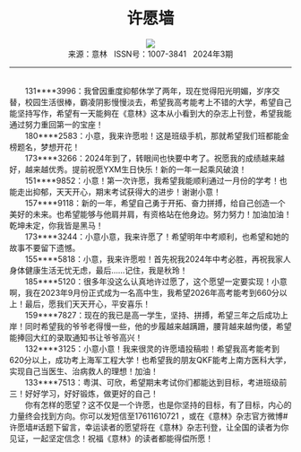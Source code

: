 # <center>许愿墙</center>

<div align=center><img src="https://raw.githubusercontent.com/leaguecn/magazines/main/img_authors/%d7%f7%d5%df%a3%ba.jpg"></div>

<center>来源：意林   ISSN号：1007-3841   2024年3期</center>

* * *

<br>　　131\*\*\*\*3996：我曾因重度抑郁休学了两年，现在觉得阳光明媚，岁序交替，校园生活很棒，霸凌阴影慢慢淡去，希望我高考能考上不错的大学，希望自己能坚持写作，希望有一天能夠在《意林》这本从小看到大的杂志上刊登，希望我能通过努力重回第一的宝座！  
　　180\*\*\*\*2583：小意，我来许愿啦！这是班级手机，那就希望我们班都能金榜题名，梦想开花！  
　　173\*\*\*\*3266：2024年到了，转眼间也快要中考了。祝愿我的成绩越来越好，越来越优秀。提前祝愿YXM生日快乐！新的一年一起乘风破浪！  
　　151\*\*\*\*9852：小意！第一次许愿，我希望我能顺利通过一月份的学考！也能走出抑郁，天天开心，期末考试获得大的进步！谢谢小意！  
　　157\*\*\*\*9118：新的一年，希望自己勇于开拓、奋力拼搏，给自己创造一个美好的未来。也希望能够与他肩并肩，有资格站在他身边。努力努力！加油加油！乾坤未定，你我皆是黑马！  
　　173\*\*\*\*3244：小意小意，我来许愿了！希望明年中考顺利，也希望和她的故事不要留下遗憾。  
　　155\*\*\*\*5818：小意，我来许愿啦！首先祝我2024年中考必胜，再祝我家人身体健康生活无忧无虑，最后……记住，我是秋玲！  
　　185\*\*\*\*5120：很多年没这么认真地许过愿了，这个愿望一定要实现！小意啊，我在2023年9月份正式成为一名高中生，我希望2026年高考能考到660分以上！最后，愿我们天天开心，平安喜乐！  
　　159\*\*\*\*7827：现在的我已是高一学生，坚持、拼搏，希望三年之后成功上岸！同时希望我的爷爷老得慢一些，他的步履越来越蹒跚，腰背越来越佝偻，希望能捧回大红的录取通知书让爷爷高兴！  
　　132\*\*\*\*3125：小意小意！我来很灵的许愿墙投稿啦！希望我高考能考到620分以上，成功考上海军工程大学！也希望我的朋友QKF能考上南方医科大学，实现自己当医生、治病救人的理想！加油！  
　　133\*\*\*\*7513：粤淇、可欣，希望期末考试你们都能达到目标，考进班级前三！好好学习，好好锻炼，做更好的自己！  
　　你有怎样的愿望？这不仅是一个许愿，也是你坚持的目标，有了目标，内心的力量终会找到方向。你可以发短信至17611610721 ，或在《意林》杂志官方微博#许愿墙#话题下留言，幸运读者的愿望将在《意林》杂志刊登，让全国的读者为你见证，一起坚定信念！祝福《意林》的读者都能得偿所愿！
